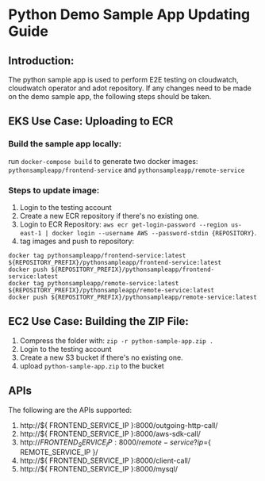 # Python Demo Sample App Updating Guide

## Introduction:

The python sample app is used to perform E2E testing on cloudwatch, cloudwatch operator and adot repository. If any changes need to be made on the demo sample app, the following steps should be taken.

## EKS Use Case: Uploading to ECR

### Build the sample app locally:
run `docker-compose build` to generate two docker images: `pythonsampleapp/frontend-service` and `pythonsampleapp/remote-service`

### Steps to update image:
1. Login to the testing account
2. Create a new ECR repository if there's no existing one.
3. Login to ECR Repository: `aws ecr get-login-password --region us-east-1 | docker login --username AWS --password-stdin {REPOSITORY}`.
4. tag images and push to repository:
```
docker tag pythonsampleapp/frontend-service:latest ${REPOSITORY_PREFIX}/pythonsampleapp/frontend-service:latest
docker push ${REPOSITORY_PREFIX}/pythonsampleapp/frontend-service:latest
docker tag pythonsampleapp/remote-service:latest ${REPOSITORY_PREFIX}/pythonsampleapp/remote-service:latest
docker push ${REPOSITORY_PREFIX}/pythonsampleapp/remote-service:latest
```


## EC2 Use Case: Building the ZIP File:
1. Compress the folder with: `zip -r python-sample-app.zip .`
2. Login to the testing account
3. Create a new S3 bucket if there's no existing one.
4. upload `python-sample-app.zip` to the bucket


## APIs
The following are the APIs supported:
1. http://${ FRONTEND_SERVICE_IP }:8000/outgoing-http-call/
2. http://${ FRONTEND_SERVICE_IP }:8000/aws-sdk-call/
3. http://${ FRONTEND_SERVICE_IP }:8000/remote-service?ip=${ REMOTE_SERVICE_IP }/
4. http://${ FRONTEND_SERVICE_IP }:8000/client-call/
5. http://${ FRONTEND_SERVICE_IP }:8000/mysql/
